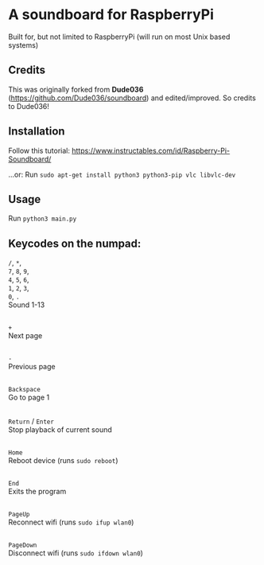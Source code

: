 # A soundboard for RaspberryPi
Built for, but not limited to RaspberryPi (will run on most Unix based systems)

## Credits
This was originally forked from **Dude036** (https://github.com/Dude036/soundboard) and edited/improved. So credits to Dude036!

## Installation
Follow this tutorial: https://www.instructables.com/id/Raspberry-Pi-Soundboard/

...or:
Run `sudo apt-get install python3 python3-pip vlc libvlc-dev`


## Usage
Run `python3 main.py`

## Keycodes on the numpad:
`/`, `*`,<br>
`7`, `8`, `9`,<br>
`4`, `5`, `6`,<br>
`1`, `2`, `3`,<br>
`0`, `.`<br>
Sound 1-13
<br><br>

`+`<br>
Next page
<br><br>

`-`<br>
Previous page
<br><br>

`Backspace`<br>
Go to page 1
<br><br>

`Return` / `Enter`<br>
Stop playback of current sound
<br><br>

`Home`<br>
Reboot device (runs `sudo reboot`)
<br><br>

`End`<br>
Exits the program
<br><br>

`PageUp`<br>
Reconnect wifi (runs `sudo ifup wlan0`)
<br><br>

`PageDown`<br>
Disconnect wifi (runs `sudo ifdown wlan0`)
